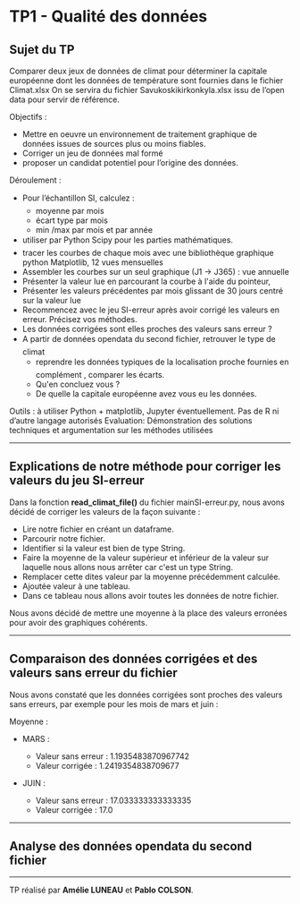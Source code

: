 # TP1 - Qualité des données

## Sujet du TP
Comparer deux jeux de données de climat pour déterminer la capitale européenne dont les données de température sont fournies dans le fichier Climat.xlsx
On se servira du fichier Savukoskikirkonkyla.xlsx issu de l’open data pour servir de référence.

Objectifs :

- Mettre en oeuvre un environnement de traitement graphique de données issues de sources plus ou moins fiables.
- Corriger un jeu de données mal formé
- proposer un candidat potentiel pour l’origine des données.

Déroulement :

- Pour l’échantillon SI, calculez :
    - moyenne par mois
    - écart type par mois
    - min /max par mois et par année
- utiliser par Python Scipy pour les parties mathématiques.
- tracer les courbes de chaque mois avec une bibliothèque graphique python Matplotlib, 12 vues mensuelles 
- Assembler les courbes sur un seul graphique (J1 -> J365) : vue annuelle
- Présenter la valeur lue en parcourant la courbe à l'aide du pointeur,
- Présenter les valeurs précédentes par mois glissant de 30 jours centré sur la valeur lue
- Recommencez avec le jeu SI-erreur après avoir corrigé les valeurs en erreur. Précisez vos méthodes.
- Les données corrigées sont elles proches des valeurs sans erreur ?
- A partir de données opendata du second fichier, retrouver le type de climat
    - reprendre les données typiques de la localisation proche fournies en complément , comparer les écarts. 
    - Qu'en concluez vous ?
    - De quelle la capitale européenne avez vous eu les données.

Outils : à utiliser Python + matplotlib, Jupyter éventuellement. Pas de R ni d’autre langage autorisés Evaluation:
Démonstration des solutions techniques et argumentation sur les méthodes utilisées

-----------------

## Explications de notre méthode pour corriger les valeurs du jeu SI-erreur

Dans la fonction __read_climat_file()__ du fichier mainSI-erreur.py, nous avons décidé de corriger les valeurs de la façon suivante : 

- Lire notre fichier en créant un dataframe.
- Parcourir notre fichier.
- Identifier si la valeur est bien de type String.
- Faire la moyenne de la valeur supérieur et inférieur de la valeur sur laquelle nous allons nous arrêter car c'est un type String.
- Remplacer cette dites valeur par la moyenne précédemment calculée.
- Ajoutée valeur à une tableau.
- Dans ce tableau nous allons avoir toutes les données de notre fichier.
<!-- - Nous allons donc parcourir ce tableau et calculer la moyenne et l'écart-type de chaque mois.
- Pour déterminer si celle-ci est supérieure à la moyenne et l'écart-typa additionnées.
- Nous affectons à cette valeur, la moyenne précédemment calculée. -->

Nous avons décidé de mettre une moyenne à la place des valeurs erronées pour avoir des graphiques cohérents.

-----------------

## Comparaison des données corrigées et des valeurs sans erreur du fichier

Nous avons constaté que les données corrigées sont proches des valeurs sans erreurs, par exemple pour les mois de mars et juin :

Moyenne : 
- MARS : 
    - Valeur sans erreur : 1.1935483870967742
    - Valeur corrigée : 1.2419354838709677

- JUIN : 
    - Valeur sans erreur : 17.033333333333335
    - Valeur corrigée : 17.0

-----------------
## Analyse des données opendata du second fichier


-----------------

TP réalisé par __Amélie LUNEAU__ et __Pablo COLSON__.
